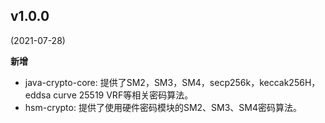 ## v1.0.0
(2021-07-28)

**新增**
* java-crypto-core: 提供了SM2，SM3，SM4，secp256k，keccak256H，eddsa curve 25519 VRF等相关密码算法。
* hsm-crypto: 提供了使用硬件密码模块的SM2、SM3、SM4密码算法。